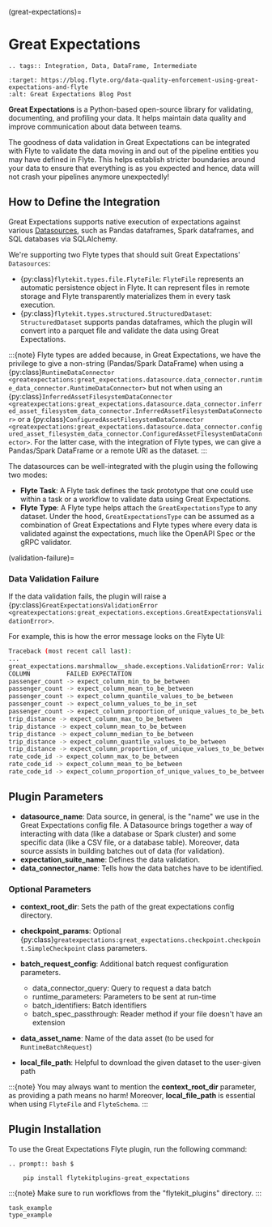 (great-expectations)=

# Great Expectations

```{eval-rst}
.. tags:: Integration, Data, DataFrame, Intermediate
```

```{image} https://img.shields.io/badge/Blog-Great%20Expectations-blue?style=for-the-badge
:target: https://blog.flyte.org/data-quality-enforcement-using-great-expectations-and-flyte
:alt: Great Expectations Blog Post
```

**Great Expectations** is a Python-based open-source library for validating, documenting, and profiling your data.
It helps maintain data quality and improve communication about data between teams.

The goodness of data validation in Great Expectations can be integrated with Flyte to validate the data moving in and out of
the pipeline entities you may have defined in Flyte. This helps establish stricter boundaries around your data to
ensure that everything is as you expected and hence, data will not crash your pipelines anymore unexpectedly!

## How to Define the Integration

Great Expectations supports native execution of expectations against various [Datasources](https://docs.greatexpectations.io/docs/terms/datasource/),
such as Pandas dataframes, Spark dataframes, and SQL databases via SQLAlchemy.

We're supporting two Flyte types that should suit Great Expectations' `Datasources`:

- {py:class}`flytekit.types.file.FlyteFile`: `FlyteFile` represents an automatic persistence object in Flyte.
  It can represent files in remote storage and Flyte transparently materializes them in every task execution.
- {py:class}`flytekit.types.structured.StructuredDataset`: `StructuredDataset` supports pandas dataframes, which the plugin will convert into a parquet file and validate the data using Great Expectations.

:::{note}
Flyte types are added because, in Great Expectations, we have the privilege to give a non-string (Pandas/Spark DataFrame) when using a
{py:class}`RuntimeDataConnector <greatexpectations:great_expectations.datasource.data_connector.runtime_data_connector.RuntimeDataConnector>`
but not when using an
{py:class}`InferredAssetFilesystemDataConnector <greatexpectations:great_expectations.datasource.data_connector.inferred_asset_filesystem_data_connector.InferredAssetFilesystemDataConnector>`
or a
{py:class}`ConfiguredAssetFilesystemDataConnector <greatexpectations:great_expectations.datasource.data_connector.configured_asset_filesystem_data_connector.ConfiguredAssetFilesystemDataConnector>`.
For the latter case, with the integration of Flyte types, we can give a Pandas/Spark DataFrame or a remote URI as the dataset.
:::

The datasources can be well-integrated with the plugin using the following two modes:

- **Flyte Task**: A Flyte task defines the task prototype that one could use within a task or a workflow to validate data using Great Expectations.
- **Flyte Type**: A Flyte type helps attach the `GreatExpectationsType` to any dataset.
  Under the hood, `GreatExpectationsType` can be assumed as a combination of Great Expectations and Flyte types where every data is validated against the expectations, much like the OpenAPI Spec or the gRPC validator.

(validation-failure)=

### Data Validation Failure

If the data validation fails, the plugin will raise a
{py:class}`GreatExpectationsValidationError <greatexpectations:great_expectations.exceptions.GreatExpectationsValidationError>`.

For example, this is how the error message looks on the Flyte UI:

```bash
Traceback (most recent call last):
...
great_expectations.marshmallow__shade.exceptions.ValidationError: Validation failed!
COLUMN          FAILED EXPECTATION
passenger_count -> expect_column_min_to_be_between
passenger_count -> expect_column_mean_to_be_between
passenger_count -> expect_column_quantile_values_to_be_between
passenger_count -> expect_column_values_to_be_in_set
passenger_count -> expect_column_proportion_of_unique_values_to_be_between
trip_distance -> expect_column_max_to_be_between
trip_distance -> expect_column_mean_to_be_between
trip_distance -> expect_column_median_to_be_between
trip_distance -> expect_column_quantile_values_to_be_between
trip_distance -> expect_column_proportion_of_unique_values_to_be_between
rate_code_id -> expect_column_max_to_be_between
rate_code_id -> expect_column_mean_to_be_between
rate_code_id -> expect_column_proportion_of_unique_values_to_be_between
```

## Plugin Parameters

- **datasource_name**: Data source, in general, is the "name" we use in the Great Expectations config file.
  A Datasource brings together a way of interacting with data (like a database or Spark cluster) and some specific data
  (like a CSV file, or a database table). Moreover, data source assists in building batches out of data (for validation).
- **expectation_suite_name**: Defines the data validation.
- **data_connector_name**: Tells how the data batches have to be identified.

### Optional Parameters

- **context_root_dir**: Sets the path of the great expectations config directory.

- **checkpoint_params**: Optional {py:class}`greatexpectations:great_expectations.checkpoint.checkpoint.SimpleCheckpoint` class parameters.

- **batch_request_config**: Additional batch request configuration parameters.

  - data_connector_query: Query to request a data batch
  - runtime_parameters: Parameters to be sent at run-time
  - batch_identifiers: Batch identifiers
  - batch_spec_passthrough: Reader method if your file doesn't have an extension

- **data_asset_name**: Name of the data asset (to be used for `RuntimeBatchRequest`)

- **local_file_path**: Helpful to download the given dataset to the user-given path

:::{note}
You may always want to mention the **context_root_dir** parameter, as providing a path means no harm!
Moreover, **local_file_path** is essential when using `FlyteFile` and `FlyteSchema`.
:::

## Plugin Installation

To use the Great Expectations Flyte plugin, run the following command:

```{eval-rst}
.. prompt:: bash $

    pip install flytekitplugins-great_expectations
```

:::{note}
Make sure to run workflows from the "flytekit_plugins" directory.
:::

```{auto-examples-toc}
task_example
type_example
```
